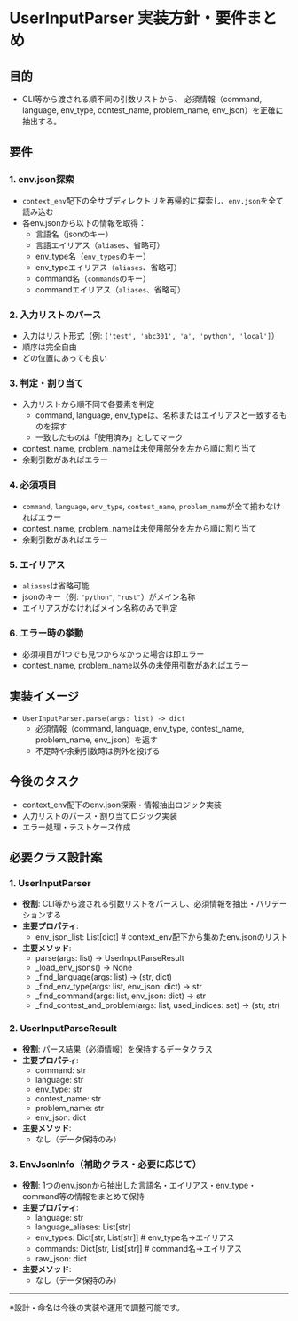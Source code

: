 # UserInputParser 実装方針・要件まとめ

## 目的
- CLI等から渡される順不同の引数リストから、
  必須情報（command, language, env_type, contest_name, problem_name, env_json）を正確に抽出する。

## 要件

### 1. env.json探索
- `context_env`配下の全サブディレクトリを再帰的に探索し、`env.json`を全て読み込む
- 各env.jsonから以下の情報を取得：
  - 言語名（jsonのキー）
  - 言語エイリアス（`aliases`、省略可）
  - env_type名（`env_types`のキー）
  - env_typeエイリアス（`aliases`、省略可）
  - command名（`commands`のキー）
  - commandエイリアス（`aliases`、省略可）

### 2. 入力リストのパース
- 入力はリスト形式（例: `['test', 'abc301', 'a', 'python', 'local']`）
- 順序は完全自由
- どの位置にあっても良い

### 3. 判定・割り当て
- 入力リストから順不同で各要素を判定
  - command, language, env_typeは、名称またはエイリアスと一致するものを探す
  - 一致したものは「使用済み」としてマーク
- contest_name, problem_nameは未使用部分を左から順に割り当て
- 余剰引数があればエラー

### 4. 必須項目
- `command`, `language`, `env_type`, `contest_name`, `problem_name`が全て揃わなければエラー
- contest_name, problem_nameは未使用部分を左から順に割り当て
- 余剰引数があればエラー

### 5. エイリアス
- `aliases`は省略可能
- jsonのキー（例: `"python"`, `"rust"`）がメイン名称
- エイリアスがなければメイン名称のみで判定

### 6. エラー時の挙動
- 必須項目が1つでも見つからなかった場合は即エラー
- contest_name, problem_name以外の未使用引数があればエラー

## 実装イメージ
- `UserInputParser.parse(args: list) -> dict`
  - 必須情報（command, language, env_type, contest_name, problem_name, env_json）を返す
  - 不足時や余剰引数時は例外を投げる

## 今後のタスク
- context_env配下のenv.json探索・情報抽出ロジック実装
- 入力リストのパース・割り当てロジック実装
- エラー処理・テストケース作成

## 必要クラス設計案

### 1. UserInputParser
- **役割**: CLI等から渡される引数リストをパースし、必須情報を抽出・バリデーションする
- **主要プロパティ**:
  - env_json_list: List[dict]  # context_env配下から集めたenv.jsonのリスト
- **主要メソッド**:
  - parse(args: list) -> UserInputParseResult
  - _load_env_jsons() -> None
  - _find_language(args: list) -> (str, dict)
  - _find_env_type(args: list, env_json: dict) -> str
  - _find_command(args: list, env_json: dict) -> str
  - _find_contest_and_problem(args: list, used_indices: set) -> (str, str)

### 2. UserInputParseResult
- **役割**: パース結果（必須情報）を保持するデータクラス
- **主要プロパティ**:
  - command: str
  - language: str
  - env_type: str
  - contest_name: str
  - problem_name: str
  - env_json: dict
- **主要メソッド**:
  - なし（データ保持のみ）

### 3. EnvJsonInfo（補助クラス・必要に応じて）
- **役割**: 1つのenv.jsonから抽出した言語名・エイリアス・env_type・command等の情報をまとめて保持
- **主要プロパティ**:
  - language: str
  - language_aliases: List[str]
  - env_types: Dict[str, List[str]]  # env_type名→エイリアス
  - commands: Dict[str, List[str]]   # command名→エイリアス
  - raw_json: dict
- **主要メソッド**:
  - なし（データ保持のみ）

---

※設計・命名は今後の実装や運用で調整可能です。
